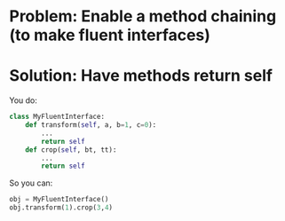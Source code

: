 # Problem: Enable a method chaining (to make fluent interfaces)

# Solution: Have methods return self

You do:
```python
class MyFluentInterface:
    def transform(self, a, b=1, c=0):
        ...
        return self
    def crop(self, bt, tt):
        ...
        return self
```
So you can:
```python
obj = MyFluentInterface()
obj.transform(1).crop(3,4)
```
